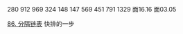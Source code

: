 280
912
969
324
148
147
569
451
791
1329
面16.16
面03.05

[86. 分隔链表](https://leetcode-cn.com/problems/partition-list/) 快排的一步 
